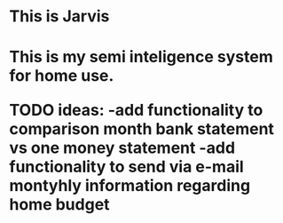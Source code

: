 <h1> This is Jarvis <h1

This is my semi inteligence system for home use.



TODO ideas:
-add functionality to comparison month bank statement vs one money statement
-add functionality to send via e-mail montyhly information regarding home budget
